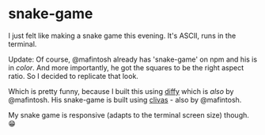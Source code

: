 # snake-game

I just felt like making a snake game this evening. It's ASCII, runs in the terminal.

Update: Of course, @mafintosh already has 'snake-game' on npm and his is in _color_.
And more importantly, he got the squares to be the right aspect ratio.
So I decided to replicate that look.

Which is pretty funny, because I built this using [diffy](https://www.npmjs.com/package/diffy)
which is _also_ by @mafintosh.
His snake-game is built using [clivas](https://www.npmjs.com/package/clivas) - also by @mafintosh.

My snake game is responsive (adapts to the terminal screen size) though. :grin:
